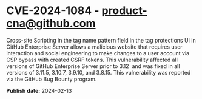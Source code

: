 # CVE-2024-1084 - product-cna@github.com

Cross-site Scripting in the tag name pattern field in the tag protections UI in GitHub Enterprise Server allows a malicious website that requires user interaction and social engineering to make changes to a user account via CSP bypass with created CSRF tokens. This vulnerability affected all versions of GitHub Enterprise Server prior to 3.12  and was fixed in all versions of 3.11.5, 3.10.7, 3.9.10, and 3.8.15. This vulnerability was reported via the GitHub Bug Bounty program.



**Publish date:** 2024-02-13
